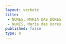 ```yaml
---
layout: verbete
title:
 - NUNES, MARIA DAS DORES
 - NUNES, Maria das Dores
published: false
type: R
---
```


